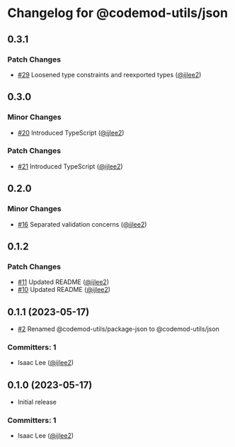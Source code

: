 # Changelog for @codemod-utils/json

## 0.3.1

### Patch Changes

- [#29](https://github.com/ijlee2/codemod-utils/pull/29) Loosened type constraints and reexported types ([@ijlee2](https://github.com/ijlee2))

## 0.3.0

### Minor Changes

- [#20](https://github.com/ijlee2/codemod-utils/pull/20) Introduced TypeScript ([@ijlee2](https://github.com/ijlee2))

### Patch Changes

- [#21](https://github.com/ijlee2/codemod-utils/pull/21) Introduced TypeScript ([@ijlee2](https://github.com/ijlee2))

## 0.2.0

### Minor Changes

- [#16](https://github.com/ijlee2/codemod-utils/pull/16) Separated validation concerns ([@ijlee2](https://github.com/ijlee2))

## 0.1.2

### Patch Changes

- [#11](https://github.com/ijlee2/codemod-utils/pull/11) Updated README ([@ijlee2](https://github.com/ijlee2))
- [#10](https://github.com/ijlee2/codemod-utils/pull/10) Updated README ([@ijlee2](https://github.com/ijlee2))

## 0.1.1 (2023-05-17)

- [#2](https://github.com/ijlee2/codemod-utils/pull/2) Renamed @codemod-utils/package-json to @codemod-utils/json

### Committers: 1

- Isaac Lee ([@ijlee2](https://github.com/ijlee2))

## 0.1.0 (2023-05-17)

- Initial release

### Committers: 1

- Isaac Lee ([@ijlee2](https://github.com/ijlee2))
